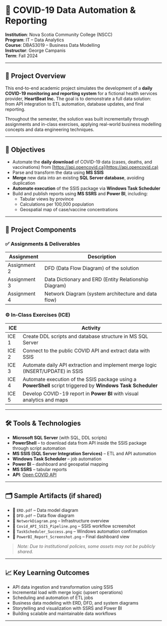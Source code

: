 # 🦠 COVID-19 Data Automation & Reporting

**Institution**: Nova Scotia Community College (NSCC)  
**Program**: IT – Data Analytics  
**Course**: DBAS3019 – Business Data Modelling  
**Instructor**: George Campanis  
**Term**: Fall 2024

---

## 📌 Project Overview

This end-to-end academic project simulates the development of a **daily COVID-19 monitoring and reporting system** for a fictional health services provider, **HeartBeat Inc.** The goal is to demonstrate a full data solution: from API integration to ETL automation, database updates, and final reporting.

Throughout the semester, the solution was built incrementally through assignments and in-class exercises, applying real-world business modelling concepts and data engineering techniques.

---

## 🚀 Objectives

- Automate the **daily download** of COVID-19 data (cases, deaths, and vaccinations) from [https://api.opencovid.ca](https://api.opencovid.ca)
- Parse and transform the data using **MS SSIS**
- **Merge** new data into an existing **SQL Server database**, avoiding duplication
- **Automate execution** of the SSIS package via **Windows Task Scheduler**
- Build and publish reports using **MS SSRS** and **Power BI**, including:
  - Tabular views by province
  - Calculations per 100,000 population
  - Geospatial map of case/vaccine concentrations

---

## 🧱 Project Components

### ✅ Assignments & Deliverables

| Assignment | Description |
|------------|-------------|
| Assignment 2 | DFD (Data Flow Diagram) of the solution |
| Assignment 3 | Data Dictionary and ERD (Entity Relationship Diagram) |
| Assignment 4 | Network Diagram (system architecture and data flow) |

### ⚙️ In-Class Exercises (ICE)

| ICE | Activity |
|-----|----------|
| ICE 1 | Create DDL scripts and database structure in MS SQL Server |
| ICE 2 | Connect to the public COVID API and extract data with SSIS |
| ICE 3 | Automate daily API extraction and implement merge logic (INSERT/UPDATE) in SSIS |
| ICE 4 | Automate execution of the SSIS package using a **PowerShell** script triggered by **Windows Task Scheduler** |
| ICE 5 | Develop COVID-19 report in **Power BI** with visual analytics and maps |

---

## 🛠️ Tools & Technologies

- **Microsoft SQL Server** (with SQL, DDL scripts)
- **PowerShell** – to download data from API inside the SSIS package through script automation
- **MS SSIS (SQL Server Integration Services)** – ETL and API automation
- **Windows Task Scheduler** – job automation
- **Power BI** – dashboard and geospatial mapping
- **MS SSRS** – tabular reports
- **API**: [Open COVID API](https://api.opencovid.ca)

---

## 🗂️ Sample Artifacts (if shared)

- 📄 `ERD.pdf` – Data model diagram  
- 📄 `DFD.pdf` – Data flow diagram  
- 📄 `NetworkDiagram.png` – Infrastructure overview  
- 📄 `Covid_API_SSIS_Pipeline.png` – SSIS workflow screenshot  
- 📄 `TaskScheduler_Success.png` – Windows automation confirmation  
- 📄 `PowerBI_Report_Screenshot.png` – Final dashboard view

> *Note: Due to institutional policies, some assets may not be publicly shared.*

---

## 📈 Key Learning Outcomes

- API data ingestion and transformation using SSIS  
- Incremental load with merge logic (upsert operations)  
- Scheduling and automation of ETL jobs  
- Business data modeling with ERD, DFD, and system diagrams  
- Storytelling and visualization with SSRS and Power BI  
- Building scalable and maintainable data workflows

---

